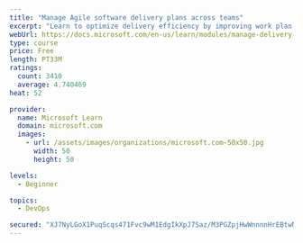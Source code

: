 ```yaml
---
title: "Manage Agile software delivery plans across teams"
excerpt: "Learn to optimize delivery efficiency by improving work plan visibility across teams."
webUrl: https://docs.microsoft.com/en-us/learn/modules/manage-delivery-plans/
type: course
price: Free
length: PT33M
ratings:
  count: 3410
  average: 4.740469
heat: 52

provider:
  name: Microsoft Learn
  domain: microsoft.com
  images:
    - url: /assets/images/organizations/microsoft.com-50x50.jpg
      width: 50
      height: 50

levels:
  - Beginner

topics:
  - DevOps

secured: "XJ7NyLGoX1PuqScqs471Fvc9wM1EdgIkXpJ7Saz/M3PGZpjHwWnnnnHrEBtwNpZ4Xz8V/xdnthVOqeyE1CEo5tAsAjuGVlw4mL3puDi9Whf8iCYtOe5QVlIbyV5fhhwj0Dn6TjTMysB3F1jOEML8in2Ad/6ZGHPP1DceSGmtQkBX7TvZur8XFfuuLr5LQ7gNdpCGa4XQwly5RXePNIz6R7FghbM8dzUnmWLl9WT47yi/hF24Il3zi05TbbIvKEvDZH1UKtPZKNz7XdkJ9QXZdJP1m1X6yg6uxCJyF7Txt4LEzKasZ/HiMyD2sp7Gyo7kMn2XLcGjBFaejof/M1DKLNkIMbetMthyBJPAYAyTZR9TkK6cHWt5uIy12lmHrdf3oUzpFk8pVaHkJ6jKBv1OEvvAgDScACnOQBIoPnuvklk=;dJbWg8r2fafiX3XZ6hHaaA=="
---
```


